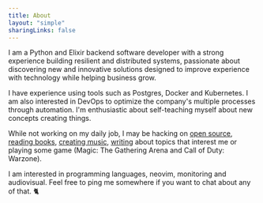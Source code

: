 ```yaml
---
title: About
layout: "simple"
sharingLinks: false
---
```


I am a Python and Elixir backend software developer with a strong experience building resilient and distributed systems, passionate about discovering new and innovative solutions designed to improve experience with technology while helping business grow. 

I have experience using tools such as Postgres, Docker and Kubernetes. I am also interested in DevOps to optimize the company's multiple processes through automation. I'm enthusiastic about self-teaching myself about new concepts creating things.

While not working on my daily job, I may be hacking on [open source](https://github.com/joaothallis), [reading books](https://literal.club/joaothallis), [creating music](https://soundcloud.com/joaothallis), [writing](/posts/) about topics that interest me or playing some game (Magic: The Gathering Arena and Call of Duty: Warzone).

I am interested in programming languages, neovim, monitoring and audiovisual. Feel free to ping me somewhere if you want to chat about any of that. :cat2:
